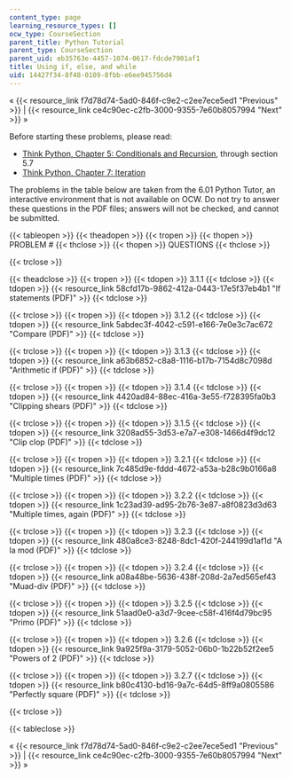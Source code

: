 ```yaml
---
content_type: page
learning_resource_types: []
ocw_type: CourseSection
parent_title: Python Tutorial
parent_type: CourseSection
parent_uid: eb35763e-4457-1074-0617-fdcde7901af1
title: Using if, else, and while
uid: 14427f34-8f48-0109-8fbb-e6ee945756d4
---
```


« {{< resource_link f7d78d74-5ad0-846f-c9e2-c2ee7ece5ed1 "Previous" >}} | {{< resource_link ce4c90ec-c2fb-3000-9355-7e60b8057994 "Next" >}} »

Before starting these problems, please read:

*   [Think Python, Chapter 5: Conditionals and Recursion](http://www.greenteapress.com/thinkpython/html/book006.html), through section 5.7
*   [Think Python, Chapter 7: Iteration](http://www.greenteapress.com/thinkpython/html/book008.html)

The problems in the table below are taken from the 6.01 Python Tutor, an interactive environment that is not available on OCW. Do not try to answer these questions in the PDF files; answers will not be checked, and cannot be submitted.

{{< tableopen >}}
{{< theadopen >}}
{{< tropen >}}
{{< thopen >}}
PROBLEM #
{{< thclose >}}
{{< thopen >}}
QUESTIONS
{{< thclose >}}

{{< trclose >}}

{{< theadclose >}}
{{< tropen >}}
{{< tdopen >}}
3.1.1
{{< tdclose >}}
{{< tdopen >}}
{{< resource_link 58cfd17b-9862-412a-0443-17e5f37eb4b1 "If statements (PDF)" >}}
{{< tdclose >}}

{{< trclose >}}
{{< tropen >}}
{{< tdopen >}}
3.1.2
{{< tdclose >}}
{{< tdopen >}}
{{< resource_link 5abdec3f-4042-c591-e166-7e0e3c7ac672 "Compare (PDF)" >}}
{{< tdclose >}}

{{< trclose >}}
{{< tropen >}}
{{< tdopen >}}
3.1.3
{{< tdclose >}}
{{< tdopen >}}
{{< resource_link a63b6852-c8a8-1116-b17b-7154d8c7098d "Arithmetic if (PDF)" >}}
{{< tdclose >}}

{{< trclose >}}
{{< tropen >}}
{{< tdopen >}}
3.1.4
{{< tdclose >}}
{{< tdopen >}}
{{< resource_link 4420ad84-88ec-416a-3e55-f728395fa0b3 "Clipping shears (PDF)" >}}
{{< tdclose >}}

{{< trclose >}}
{{< tropen >}}
{{< tdopen >}}
3.1.5
{{< tdclose >}}
{{< tdopen >}}
{{< resource_link 3208ad55-3d53-e7a7-e308-1466d4f9dc12 "Clip clop (PDF)" >}}
{{< tdclose >}}

{{< trclose >}}
{{< tropen >}}
{{< tdopen >}}
3.2.1
{{< tdclose >}}
{{< tdopen >}}
{{< resource_link 7c485d9e-fddd-4672-a53a-b28c9b0166a8 "Multiple times (PDF)" >}}
{{< tdclose >}}

{{< trclose >}}
{{< tropen >}}
{{< tdopen >}}
3.2.2
{{< tdclose >}}
{{< tdopen >}}
{{< resource_link 1c23ad39-ad95-2b76-3e87-a8f0823d3d63 "Multiple times, again (PDF)" >}}
{{< tdclose >}}

{{< trclose >}}
{{< tropen >}}
{{< tdopen >}}
3.2.3
{{< tdclose >}}
{{< tdopen >}}
{{< resource_link 480a8ce3-8248-8dc1-420f-244199d1af1d "A la mod (PDF)" >}}
{{< tdclose >}}

{{< trclose >}}
{{< tropen >}}
{{< tdopen >}}
3.2.4
{{< tdclose >}}
{{< tdopen >}}
{{< resource_link a08a48be-5636-438f-208d-2a7ed565ef43 "Muad-div (PDF)" >}}
{{< tdclose >}}

{{< trclose >}}
{{< tropen >}}
{{< tdopen >}}
3.2.5
{{< tdclose >}}
{{< tdopen >}}
{{< resource_link 51aad0e0-a3d7-9cee-c58f-416f4d79bc95 "Primo (PDF)" >}}
{{< tdclose >}}

{{< trclose >}}
{{< tropen >}}
{{< tdopen >}}
3.2.6
{{< tdclose >}}
{{< tdopen >}}
{{< resource_link 9a925f9a-3179-5052-06b0-1b22b52f2ee5 "Powers of 2 (PDF)" >}}
{{< tdclose >}}

{{< trclose >}}
{{< tropen >}}
{{< tdopen >}}
3.2.7
{{< tdclose >}}
{{< tdopen >}}
{{< resource_link b80c4130-bd16-9a7c-64d5-8ff9a0805586 "Perfectly square (PDF)" >}}
{{< tdclose >}}

{{< trclose >}}

{{< tableclose >}}

« {{< resource_link f7d78d74-5ad0-846f-c9e2-c2ee7ece5ed1 "Previous" >}} | {{< resource_link ce4c90ec-c2fb-3000-9355-7e60b8057994 "Next" >}} »
